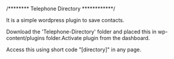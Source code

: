 /******** Telephone Directory  ************/


It is a simple wordpress plugin to save contacts.

Download the 'Telephone-Directory' folder and placed this in wp-content/plugins folder.Activate plugin from the dashboard.

Access this using short code "[directory]" in any page.




